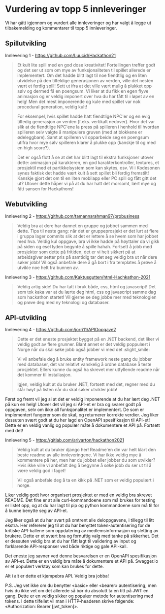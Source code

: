 # Vurdering av topp 5 innleveringer
Vi har gått igjennom og vurdert alle innleveringer og har valgt å legge ut tilbakemelding og kommentarer til topp 5 innleveringer. 

## Spillutvikling 
Innlevering 1 - https://github.com/Luucid/Hackathon21
> Et kult lite spill med en god dose kreativitet! Fortellingen treffer godt og det ser ut som om mye av funksjonaliteten til spillet allerede er implementert. Om det hadde blitt lagt til noe fiendtlig og en liten utvidelse på den tilfeldige generasjonen av verden, ville det nesten vært et ferdig spill! Sett ut ifra at det ville vært mulig å plukket opp sølv og dermed få en poengsum. Vi liker at du fikk en egen flyve animasjon og er veldig imponert over hva du har fått til i løpet av en helg! Men det mest imponerende og kule med spillet var nok procedural generation, veldig kult! 
> 
> For eksempel, hvis spillet hadde hatt fiendtlige NPC'er og en evig tilfedig generasjon av verden (f.eks. vertikalt nedover). Hvor det var slik at de fiendtlige NPC'ene la press på spilleren i henhold til hvordan spilleren selv valgte å manipulere gruven (med at blokkene er ødeleggbare). Samt at spilleren vil opparbeide seg en poengsum utifra hvor mye sølv spilleren klarer å plukke opp (kanskje til og med en high score?). 
> 
> Det er også flott å se at det har blitt lagt til ekstra funksjoner utover dette: animasjon på karakteren, en god karakterkontroller, textures, et prosjektil med et partikkelsystem som kan skytes, osv. Vi i Kodesonen synes faktisk det hadde vært kult å sett spillet bli ferdig fremstilt! Kanskje gjort det om til en liten mobilapp eller PC spill og fått gitt det ut? Utover dette håper vi på at du har hatt det morsomt, lært mye og fått sansen for Hackathons!

## Webutvikling
Innlevering 2 - https://github.com/tamannarahman97/probusiness
> Veldig bra at dere har dannet en gruppe og jobbet sammen med dette. Tips til neste gang: når det er gruppeprosjekt er det lurt at flere i gruppa lager commits slik at det er lettere å se hvem som har jobbet med hva. 
> Veldig kul oppgave, bra vi ikke hadde på høyttaler da vi gikk på siden og esel lyden begynte å spille hahah.
> Fortsett å jobb med prosjekter som dette på fritiden, det er vi helt sikkert på at arbeidsgiver setter pris på
> samtidig tar det seg veldig bra ut når dere søker jobb!
> Vil også anbefale dere å gå bort i fra templates å prøve å utvikle noe helt fra bunnen av.

Innlevering 3 - https://github.com/Kaktusgutten/html-Hachkathon-2021
> Veldig artig side! Du har tatt i bruk både, css, html og javascript!
> Det som tok kaka var at du lærte deg html, css og javascript samme dag som hackathon startet!
> Vil gjerne se deg jobbe mer med teknologien og  prøve deg med ny teknologi og databaser.

## API-utvikling
Innlevering 4 - https://github.com/jorri11/APIOppgave2
> Dette er det eneste prosjektet bygget på en .NET backend, det liker vi veldig godt
> av flere grunner. Blant annet er det veldig poppulært i Norge når du skal søke jobb
> også jobber vi med det :slight_smile:
> 
> Vi vil anbefale deg å bruke entity framework neste gang du jobber med databaser, det var
> relativt vanskelig å ordne database å teste prosjektet. Ellers kunne du også ha skrevet mer
> utfyllende readme når det kommer til installasjon.
> 
> Igjen, veldig kult at du bruker .NET, fortsett med det, regner med du står høyt på listen
> når du skal søker utvikler jobb! 

Først og fremt vil jeg si at det er veldig imponerende at du har lært deg .NET på kun en helg! Utover det vil jeg si API-et er bra og svarer godt på oppgaven, selv om ikke all funksjonalitet er implementert. De som er implementert fungerer som de skal, og returnerer korrekte verdier. Jeg liker dessuten svært godt at du her lagd en OpenAPI spesifikasjon til API-et! Dette er en veldig vanlig og populær måte å dokumentere et API på. Fortsett med det! 

Innlevering 5 - https://gitlab.com/arivarton/hackathon2021
> Veldig kult at du bruker django her! Readme'en din var helt klart den beste readme av alle innleveringene. 
> Vi har ikke veldig mye å kommentere på her, men har du jobbet eller jobber du som utvikler? Hvis ikke ville vi anbefalt deg å begynne å søke jobb du ser ut til å være veldig god i faget! 
> 
> Vil også anbefale deg å ta en kikk på .NET som er veldig populært i norge.

Liker veldig godt hvor organisert prosjektet er med en veldig bra skrevet README. Det fine er at alle curl-kommandoene som må brukes for testing er listet opp, og at du har lagt til pip og python kommandoene som må til for å kunne benytte seg av API-et. 

Jeg liker også at du har svart på omtrent alle deloppgavene, i tillegg til litt ekstra. Her refererer jeg til at du har benyttet token-autentisering for de kritiske API-kallene som oppdatering av medlemsinformasjon og sletting av brukere. Dette er et svært bra og fornuftig valg med tanke på sikkerhet. Det er dessuten veldig bra at du har fått lagt til validering av input og forklarende API-responser ved både riktige og gale API-kall. 

Det eneste jeg savner ved denne besvarelsen er en OpenAPI spesifikasjon av API-et. Dette er en veldig bra måte å dokumentere et API på. Swagger.io er et populært verktøy som kan brukes for dette.

Alt i alt er dette et kjempebra API. Veldig bra jobba!

P.S. Jeg vet ikke om du benytter «basic» eller «bearer» autentisering, men hvis du ikke vet om det allerede så bør du absolutt ta en titt på JWT en gang. Dette er en veldig sikker og populær metode for autentisering med tokens. I dette tilfellet vil man i HTTP-headeren skrive følgende: «Authorization: Bearer [jwt_token]».
